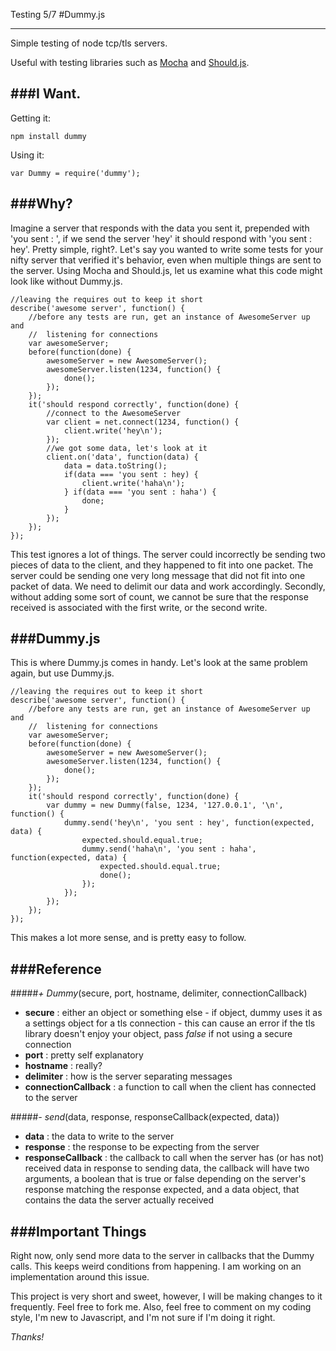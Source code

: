 Testing 5/7
#Dummy.js
* * *
Simple testing of node tcp/tls servers.

Useful with testing libraries such as [Mocha](http://visionmedia.github.com/mocha/) and [Should.js](https://github.com/visionmedia/should.js/).

###I Want.
---
Getting it:
    
    npm install dummy

Using it:

    var Dummy = require('dummy');

###Why?
---
Imagine a server that responds with the data you sent it, prepended with 'you sent : ', if we send the server 'hey' it should respond with 'you sent : hey'. Pretty simple, right?. Let's say you wanted to write some tests for your nifty server that verified it's behavior, even when multiple things are sent to the server. Using Mocha and Should.js, let us examine what this code might look like without Dummy.js.

    //leaving the requires out to keep it short
    describe('awesome server', function() {
        //before any tests are run, get an instance of AwesomeServer up and
        //  listening for connections    
        var awesomeServer;
        before(function(done) {
            awesomeServer = new AwesomeServer();
            awesomeServer.listen(1234, function() {
                done();
            });
        });
        it('should respond correctly', function(done) {
            //connect to the AwesomeServer
            var client = net.connect(1234, function() {
                client.write('hey\n');
            });
            //we got some data, let's look at it
            client.on('data', function(data) {
                data = data.toString();
                if(data === 'you sent : hey) {
                    client.write('haha\n');
                } if(data === 'you sent : haha') {
                    done;
                }
            });
        });
    });

This test ignores a lot of things. The server could incorrectly be sending two pieces of data to the client, and they happened to fit into one packet. The server could be sending one very long message that did not fit into one packet of data. We need to delimit our data and work accordingly. Secondly, without adding some sort of count, we cannot be sure that the response received is associated with the first write, or the second write. 

###Dummy.js
---
This is where Dummy.js comes in handy. Let's look at the same problem again, but use Dummy.js.

    //leaving the requires out to keep it short
    describe('awesome server', function() {
        //before any tests are run, get an instance of AwesomeServer up and
        //  listening for connections    
        var awesomeServer;
        before(function(done) {
            awesomeServer = new AwesomeServer();
            awesomeServer.listen(1234, function() {
                done();
            });
        });
        it('should respond correctly', function(done) {
            var dummy = new Dummy(false, 1234, '127.0.0.1', '\n', function() {
                dummy.send('hey\n', 'you sent : hey', function(expected, data) {
                    expected.should.equal.true;
                    dummy.send('haha\n', 'you sent : haha', function(expected, data) {
                        expected.should.equal.true;
                        done();
                    });
                });
            });
        });
    });

This makes a lot more sense, and is pretty easy to follow.

###Reference
---
#####*+ Dummy*(secure, port, hostname, delimiter, connectionCallback)

* **secure** : either an object or something else - if object, dummy uses it as a settings object for a tls connection - this can cause an error if the tls library doesn't enjoy your object, pass *false* if not using a secure connection
* **port** : pretty self explanatory
* **hostname** : really?
* **delimiter** : how is the server separating messages
* **connectionCallback** : a function to call when the client has connected to the server
    
#####*- send*(data, response, responseCallback(expected, data))

* **data** : the data to write to the server
* **response** : the response to be expecting from the server
* **responseCallback** : the callback to call when the server has (or has not) received data in response to sending data, the callback will have two arguments, a boolean that is true or false depending on the server's response matching the response expected, and a data object, that contains the data the server actually received 
    
###Important Things
---
Right now, only send more data to the server in callbacks that the Dummy calls. This keeps weird  conditions from happening. I am working on an implementation around this issue.

This project is very short and sweet, however, I will be making changes to it frequently. Feel free to fork me. Also, feel free to comment on my coding style, I'm new to Javascript, and I'm not sure if I'm doing it right.

*Thanks!*
